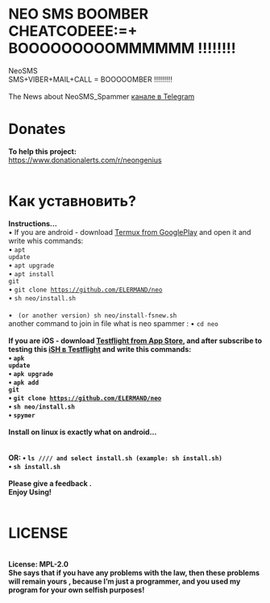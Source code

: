 # NEO SMS BOOMBER CHEATCODEEE:=+ BOOOOOOOOOMMMMMM !!!!!!!!
NeoSMS<br>
SMS+VIBER+MAIL+CALL = BOOOOOMBER !!!!!!!!!<br><i></i><br>
The News about NeoSMS_Spammer <a href="https://t.me/neosms_spammer">канале в Telegram</a><br>

# Donates
<b>To help this project:</b><br>
https://www.donationalerts.com/r/neongenius
<br>
<br>
# Как уставновить?
<b>Instructions...</b><br>
• If you are android - download <a href="https://play.google.com/store/apps/details?id=com.termux&hl=ru">Termux from GooglePlay</a> and open it and write whis commands:<br>
• <code>apt update</code><br>
• <code>apt upgrade</code><br>
• <code>apt install git</code><br>
• <code>git clone https://github.com/ELERMAND/neo</code><br>
• <code>sh neo/install.sh</code><br>   
• <code> (or another version) sh neo/install-fsnew.sh</code><br> 
another command to join in file what is neo spammer :
• <code>cd neo</code><br>
<br>
<b>If you are iOS</a> - download <a href="https://apps.apple.com/ru/app/testflight/id899247664">Testflight from App Store</a>, and after subscribe to testing this <a href="https://testflight.apple.com/join/97i7KM8O">iSH в Testflight</a> and write this commands:<br>
• <code>apk update</code><br>
• <code>apk upgrade</code><br>
• <code>apk add git</code><br>
• <code>git clone https://github.com/ELERMAND/neo</code><br>
• <code>sh neo/install.sh</code><br>
• <code>spymer</code><br>
<br>
Install on linux is exactly what on android...<br>
<br><br>
OR:
• <code>ls   //// and select install.sh (example: sh install.sh) </code><br>
• <code>sh install.sh</code><br>
<br>
Please give a feedback .<br>
<b>Enjoy Using!</b>
<br><br>
# LICENSE 
<br>
License: MPL-2.0 <br>
She says that if you have any problems with the law, then <b> these problems will remain yours </b>, because I’m just a programmer, and you used my program for your own selfish purposes!
